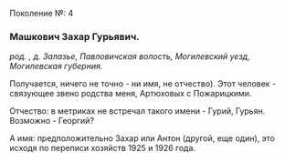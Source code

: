 Поколение №: 4

### Машкович Захар Гурьявич.

_род. , д. Залазье, Павловичская волость, Могилевский уезд, Могилевская губерния._



Получается, ничего не точно - ни имя, не отчество). Этот человек - связующее звено родства меня, Артюховых с Пожарицкими.

Отчество: в метриках не встречал такого имени - Гурий, Гурьян. Возможно - Георгий?

А имя: предположительно Захар или Антон (другой, еще один), это исходя по переписи хозяйств 1925 и 1926 года.
        
